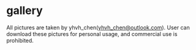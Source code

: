 # gallery
All pictures are taken by yhvh_chen(yhvh_chen@outlook.com). User can download these pictures for personal usage, and commercial use is prohibited.

